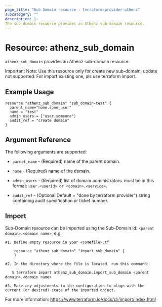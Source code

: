 ```yaml
---
page_title: "Sub Domain resource - terraform-provider-athenz"
subcategory: ""
description: |-
The sub-domain resource provides an Athenz sub-domain resource.
---
```


# Resource: athenz_sub_domain

`athenz_sub_domain` provides an Athenz sub-domain resource.

Important Note: Use this resource only for create new sub-domain, update not supported. For import existing one, pls use terraform import.

## Example Usage

```hcl
resource "athenz_sub_domain" "sub_domain-test" {
  parent_name="home.some_user"
  name = "test"
  admin_users = ["user.someone"]
  audit_ref = "create domain"
}
```

## Argument Reference

The following arguments are supported:

- `parnet_name` - (Required) name of the parent domain.


- `name` - (Required) name of the domain.


- `admin_users` - (Required) list of domain administrators. must be in this format: `user.<userid> or <domain>.<service>`.


- `audit_ref` - (Optional Default = "done by terraform provider")  string containing audit specification or ticket number.


## Import
Sub-Domain resource can be imported using the Sub-Domain id: `<parent domain>.<domain name>`, e.g.

```hcl
#1. Define empty resource in your <somefile>.tf

    resource "athenz_sub_domain" "import_sub_domain" {
    }

#2. In the directory where the file is located, run this command:
        
   ֿ$ terraform import athenz_sub_domain.import_sub_domain <parent domain>.<domain name>

#3. Make any adjustments to the configuration to align with the current (or desired) state of the imported object.
```
For more information: https://www.terraform.io/docs/cli/import/index.html